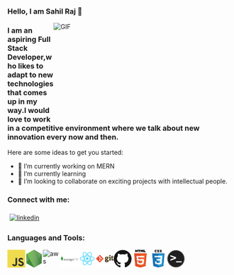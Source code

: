 ### Hello, I am Sahil Raj 👋

 <img align="right" alt="GIF" src="https://www.aalpha.net/wp-content/uploads/2020/12/full-stack-development.gif" width="400" height="220" padding="10%" />

### I am an aspiring Full Stack Developer,who likes to adapt to new technologies that comes up in my way.I would love to work  in a competitive environment where we talk about new innovation      every now and then. 

Here are some ideas to get you started:

- 🔭 I’m currently working on MERN 
- 🌱 I’m currently learning 
- 👯 I’m looking to collaborate on exciting projects with intellectual people.


### Connect with me:

<p>
    <a href="https://www.linkedin.com/in/sahil-raj-5123b7162/">
    <img alt="linkedin" width="8%" style="padding:5px" src="https://upload.wikimedia.org/wikipedia/commons/thumb/c/c9/Linkedin.svg/1200px-Linkedin.svg.png"/>
  </a>
  
</p>



### Languages and Tools:


<img align="left" alt="JavaScript" width="40px" src="https://raw.githubusercontent.com/github/explore/80688e429a7d4ef2fca1e82350fe8e3517d3494d/topics/javascript/javascript.png" />



<img align="left" alt="Node.js" width="40px" src="https://raw.githubusercontent.com/github/explore/80688e429a7d4ef2fca1e82350fe8e3517d3494d/topics/nodejs/nodejs.png" />

<img align="left" alt="aws" width="40px" src="https://www.google.com/url?sa=i&url=https%3A%2F%2Famcham.no%2Fcovid-19-resource-center%2Faws-logo-final%2F&psig=AOvVaw26g5skuw2flFkcvOM8bPIE&ust=1620230501883000&source=images&cd=vfe&ved=0CAIQjRxqFwoTCLictpCzsPACFQAAAAAdAAAAABAI" />

<img align="left" alt="MongoDB" width="40px" src="https://raw.githubusercontent.com/github/explore/80688e429a7d4ef2fca1e82350fe8e3517d3494d/topics/mongodb/mongodb.png" />



<img align="left" alt="React" width="40px" src="https://raw.githubusercontent.com/github/explore/80688e429a7d4ef2fca1e82350fe8e3517d3494d/topics/react/react.png" />

<img align="left" alt="Git" width="40px" src="https://raw.githubusercontent.com/github/explore/80688e429a7d4ef2fca1e82350fe8e3517d3494d/topics/git/git.png" />

<img align="left" alt="GitHub" width="40px" src="https://raw.githubusercontent.com/github/explore/78df643247d429f6cc873026c0622819ad797942/topics/github/github.png" />

<img align="left" alt="HTML5" width="40px" src="https://raw.githubusercontent.com/github/explore/80688e429a7d4ef2fca1e82350fe8e3517d3494d/topics/html/html.png" />
<img align="left" alt="CSS3" width="40px" src="https://raw.githubusercontent.com/github/explore/80688e429a7d4ef2fca1e82350fe8e3517d3494d/topics/css/css.png" />


<img align="left" alt="Terminal" width="40px" src="https://raw.githubusercontent.com/github/explore/80688e429a7d4ef2fca1e82350fe8e3517d3494d/topics/terminal/terminal.png" />
<br />
<br />



